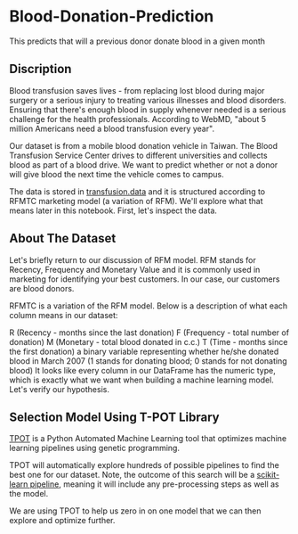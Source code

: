 # Blood-Donation-Prediction
This predicts that will a previous donor donate blood in a given month 

## Discription
Blood transfusion saves lives - from replacing lost blood during major surgery or a serious injury to treating various illnesses and blood disorders. Ensuring that there's enough blood in supply whenever needed is a serious challenge for the health professionals. According to WebMD, "about 5 million Americans need a blood transfusion every year".

Our dataset is from a mobile blood donation vehicle in Taiwan. The Blood Transfusion Service Center drives to different universities and collects blood as part of a blood drive. We want to predict whether or not a donor will give blood the next time the vehicle comes to campus.

The data is stored in [transfusion.data](https://github.com/vineetdsat/Blood-Donation-Prediction/blob/main/transfusion.data) and it is structured according to RFMTC marketing model (a variation of RFM). We'll explore what that means later in this notebook. First, let's inspect the data.


## About The Dataset
Let's briefly return to our discussion of RFM model. RFM stands for Recency, Frequency and Monetary Value and it is commonly used in marketing for identifying your best customers. In our case, our customers are blood donors.

RFMTC is a variation of the RFM model. Below is a description of what each column means in our dataset:

R (Recency - months since the last donation)
F (Frequency - total number of donation)
M (Monetary - total blood donated in c.c.)
T (Time - months since the first donation)
a binary variable representing whether he/she donated blood in March 2007 (1 stands for donating blood; 0 stands for not donating blood)
It looks like every column in our DataFrame has the numeric type, which is exactly what we want when building a machine learning model. Let's verify our hypothesis.


## Selection Model Using T-POT Library

<p><a href="https://github.com/EpistasisLab/tpot">TPOT</a> is a Python Automated Machine Learning tool that optimizes machine learning pipelines using genetic programming.</p>

<p>TPOT will automatically explore hundreds of possible pipelines to find the best one for our dataset. Note, the outcome of this search will be a <a href="https://scikit-learn.org/stable/modules/generated/sklearn.pipeline.Pipeline.html">scikit-learn pipeline</a>, meaning it will include any pre-processing steps as well as the model.</p>
<p>We are using TPOT to help us zero in on one model that we can then explore and optimize further.</p>
